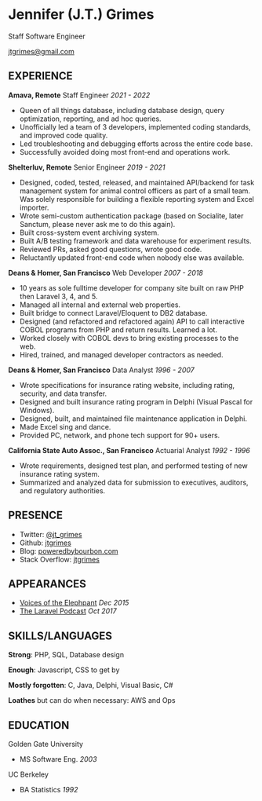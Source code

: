 Jennifer (J.T.) Grimes
======================

Staff Software Engineer

[jtgrimes@gmail.com](jtgrimes@gmail.com)

EXPERIENCE
----------
**Amava, Remote** Staff Engineer _2021 - 2022_

* Queen of all things database, including database design, query optimization, reporting, and ad hoc queries.
* Unofficially led a team of 3 developers, implemented coding standards, and improved code quality.
* Led troubleshooting and debugging efforts across the entire code base.
* Successfully avoided doing most front-end and operations work.

**Shelterluv, Remote** Senior Engineer _2019 - 2021_

* Designed, coded, tested, released, and maintained API/backend for task management system for animal control officers as part of a small team. Was solely responsible for building a flexible reporting system and Excel importer.
* Wrote semi-custom authentication package (based on Socialite, later Sanctum, please never ask me to do this again).
* Built cross-system event archiving system.
* Built A/B testing framework and data warehouse for experiment results.
* Reviewed PRs, asked good questions, wrote good code.
* Reluctantly updated front-end code when nobody else was available.

**Deans & Homer, San Francisco** Web Developer _2007 - 2018_

* 10 years as sole fulltime developer for company site built on raw PHP then Laravel 3, 4, and 5.
* Managed all internal and external web properties.
* Built bridge to connect Laravel/Eloquent to DB2 database.
* Designed (and refactored and refactored again) API to call interactive COBOL programs from PHP and return results. Learned a lot.
* Worked closely with COBOL devs to bring existing processes to the web.
* Hired, trained, and managed developer contractors as needed.

**Deans & Homer, San Francisco** Data Analyst _1996 - 2007_

* Wrote specifications for insurance rating website, including rating, security, and data transfer.
* Designed and built insurance rating program in Delphi (Visual Pascal for Windows).
* Designed, built, and maintained file maintenance application in Delphi.
* Made Excel sing and dance.
* Provided PC, network, and phone tech support for 90+ users.

**California State Auto Assoc., San Francisco** Actuarial Analyst _1992 - 1996_

* Wrote requirements, designed test plan, and performed testing of new insurance rating system.
* Summarized and analyzed data for submission to executives, auditors, and regulatory authorities.

PRESENCE
--------
* Twitter: [@jt_grimes](https://twitter.com/jt_grimes/)
* Github: [jtgrimes](https://github.com/jtgrimes)
* Blog: [poweredbybourbon.com](https://poweredbybourbon.com)
* Stack Overflow: [jtgrimes](https://stackoverflow.com/users/1676/j-t-grimes)

APPEARANCES
-----------
* [Voices of the Elephpant](https://voicesoftheelephpant.com/2015/12/29/interview-with-j-t-grimes/) _Dec 2015_
* [The Laravel Podcast](http://www.laravelpodcast.com/74f05992) _Oct 2017_

SKILLS/LANGUAGES
---------
**Strong**: PHP, SQL, Database design

**Enough**: Javascript, CSS to get by

**Mostly forgotten**: C, Java, Delphi, Visual Basic, C#

**Loathes** but can do when necessary: AWS and Ops

EDUCATION
---------
Golden Gate University
* MS Software Eng. _2003_

UC Berkeley
* BA Statistics _1992_
